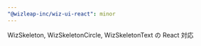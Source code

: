 ```yaml
---
"@wizleap-inc/wiz-ui-react": minor
---
```


WizSkeleton, WizSkeletonCircle, WizSkeletonText の React 対応
